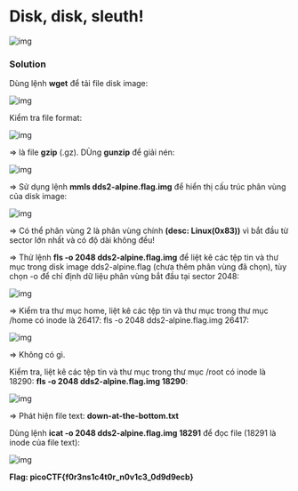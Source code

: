 # Disk, disk, sleuth!
![img](0)

### Solution

Dùng lệnh **wget** để tải file disk image: 

![img](1)

Kiểm tra file format: 

![img](2)

=> là file **gzip** (.gz). DÙng **gunzip** để giải nén:

![img](3)

=> Sử dụng lệnh **mmls dds2-alpine.flag.img** để hiển thị cấu trúc phân vùng của disk image:

![img](4)

=> Có thể phân vùng 2 là phân vùng chính **(desc: Linux(0x83))** vì bắt đầu từ sector lớn nhất và có độ dài không đều!

=> Thử lệnh **fls -o 2048 dds2-alpine.flag.img** để liệt kê các tệp tin và thư mục trong disk image dds2-alpine.flag (chưa thêm phân vùng đã chọn), tùy chọn -o để chỉ định dữ liệu phân vùng bắt đầu tại sector 2048:

![img](5)

=> Kiểm tra thư mục home, liệt kê các tệp tin và thư mục trong thư mục /home có inode là 26417: fls -o 2048 dds2-alpine.flag.img 26417:

![img](6)

=> Không có gì.

Kiểm tra, liệt kê các tệp tin và thư mục trong thư mục /root có inode là 18290:  **fls -o 2048 dds2-alpine.flag.img 18290**:

![img](7)

=> Phát hiện file text: **down-at-the-bottom.txt**

Dùng lệnh **icat -o 2048 dds2-alpine.flag.img 18291** để đọc file (18291 là inode của file text):

![img](8)

**Flag: picoCTF{f0r3ns1c4t0r_n0v1c3_0d9d9ecb}**




